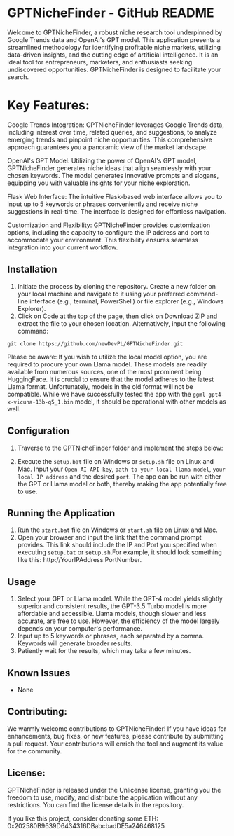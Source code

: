 # GPTNicheFinder - GitHub README

Welcome to GPTNicheFinder, a robust niche research tool underpinned by Google Trends data and OpenAI's GPT model. This application presents a streamlined methodology for identifying profitable niche markets, utilizing data-driven insights, and the cutting edge of artificial intelligence. It is an ideal tool for entrepreneurs, marketers, and enthusiasts seeking undiscovered opportunities. GPTNicheFinder is designed to facilitate your search.

# Key Features:

Google Trends Integration: GPTNicheFinder leverages Google Trends data, including interest over time, related queries, and suggestions, to analyze emerging trends and pinpoint niche opportunities. This comprehensive approach guarantees you a panoramic view of the market landscape.

OpenAI's GPT Model: Utilizing the power of OpenAI's GPT model, GPTNicheFinder generates niche ideas that align seamlessly with your chosen keywords. The model generates innovative prompts and slogans, equipping you with valuable insights for your niche exploration.

Flask Web Interface: The intuitive Flask-based web interface allows you to input up to 5 keywords or phrases conveniently and receive niche suggestions in real-time. The interface is designed for effortless navigation.

Customization and Flexibility: GPTNicheFinder provides customization options, including the capacity to configure the IP address and port to accommodate your environment. This flexibility ensures seamless integration into your current workflow.

## Installation

1. Initiate the process by cloning the repository. Create a new folder on your local machine and navigate to it using your preferred command-line interface (e.g., terminal, PowerShell) or file explorer (e.g., Windows Explorer).
2. Click on Code at the top of the page, then click on Download ZIP and extract the file to your chosen location. Alternatively, input the following command:

```
git clone https://github.com/newDevPL/GPTNicheFinder.git
```
Please be aware: If you wish to utilize the local model option, you are required to procure your own Llama model. These models are readily available from numerous sources, one of the most prominent being HuggingFace. It is crucial to ensure that the model adheres to the latest Llama format. Unfortunately, models in the old format will not be compatible. While we have successfully tested the app with the `ggml-gpt4-x-vicuna-13b-q5_1.bin` model, it should be operational with other models as well.

## Configuration

1. Traverse to the GPTNicheFinder folder and implement the steps below:

2. Execute the `setup.bat` file on Windows or `setup.sh` file on Linux and Mac. Input your `Open AI API key`, `path to your local llama model`, `your local IP address` and the desired `port`. The app can be run with either the GPT or Llama model or both, thereby making the app potentially free to use.

## Running the Application

1. Run the `start.bat` file on Windows or `start.sh` file on Linux and Mac.
2. Open your browser and input the link that the command prompt provides. This link should include the IP and Port you specified when executing `setup.bat` or `setup.sh`.For example, it should look something like this: http://YourIPAddress:PortNumber.

## Usage

1. Select your GPT or Llama model. While the GPT-4 model yields slightly superior and consistent results, the GPT-3.5 Turbo model is more affordable and accessible. Llama models, though slower and less accurate, are free to use. However, the efficiency of the model largely depends on your computer's performance.
2. Input up to 5 keywords or phrases, each separated by a comma. Keywords will generate broader results.
3. Patiently wait for the results, which may take a few minutes.

## Known Issues

- None

## Contributing:

We warmly welcome contributions to GPTNicheFinder! If you have ideas for enhancements, bug fixes, or new features, please contribute by submitting a pull request. Your contributions will enrich the tool and augment its value for the community.

## License:

GPTNicheFinder is released under the Unlicense license, granting you the freedom to use, modify, and distribute the application without any restrictions. You can find the license details in the repository.


If you like this project, consider donating some ETH: 0x202580B9639D6434316DBabcbadDE5a246468125

